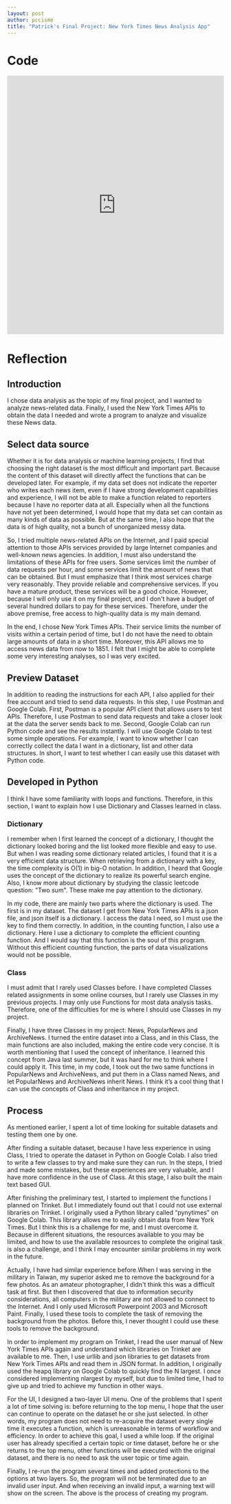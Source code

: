 ```yaml
---
layout: post
author: pccisme
title: "Patrick's Final Project: New York Times News Analysis App"
---
```


# Code
<iframe src="https://trinket.io/embed/python/053ff5e2e1" width="100%" height="600" frameborder="0" marginwidth="0" marginheight="0" allowfullscreen></iframe>



# Reflection

## Introduction

I chose data analysis as the topic of my final project, and I wanted to analyze news-related data. Finally, I used the New York Times APIs to obtain the data I needed and wrote a program to analyze and visualize these News data.

## Select data source

Whether it is for data analysis or machine learning projects, I find that choosing the right dataset is the most difficult and important part. Because the content of this dataset will directly affect the functions that can be developed later. For example, if my data set does not indicate the reporter who writes each news item, even if I have strong development capabilities and experience, I will not be able to make a function related to reporters because I have no reporter data at all. Especially when all the functions have not yet been determined, I would hope that my data set can contain as many kinds of data as possible. But at the same time, I also hope that the data is of high quality, not a bunch of unorganized messy data.

So, I tried multiple news-related APIs on the Internet, and I paid special attention to those APIs services provided by large Internet companies and well-known news agencies. In addition, I must also understand the limitations of these APIs for free users. Some services limit the number of data requests per hour, and some services limit the amount of news that can be obtained. But I must emphasize that I think most services charge very reasonably. They provide reliable and comprehensive services. If you have a mature product, these services will be a good choice. However, because I will only use it on my final project, and I don't have a budget of several hundred dollars to pay for these services. Therefore, under the above premise, free access to high-quality data is my main demand.

In the end, I chose New York Times APIs. Their service limits the number of visits within a certain period of time, but I do not have the need to obtain large amounts of data in a short time. Moreover, this API allows me to access news data from now to 1851. I felt that I might be able to complete some very interesting analyses, so I was very excited.

## Preview Dataset

In addition to reading the instructions for each API, I also applied for their free account and tried to send data requests. In this step, I use Postman and Google Colab. First, Postman is a popular API client that allows users to test APIs. Therefore, I use Postman to send data requests and take a closer look at the data the server sends back to me. Second, Google Colab can run Python code and see the results instantly. I will use Google Colab to test some simple operations. For example, I want to know whether I can correctly collect the data I want in a dictionary, list and other data structures. In short, I want to test whether I can easily use this dataset with Python code.

## Developed in Python

I think I have some familiarity with loops and functions. Therefore, in this section, I want to explain how I use Dictionary and Classes learned in class.

### Dictionary

I remember when I first learned the concept of a dictionary, I thought the dictionary looked boring and the list looked more flexible and easy to use. But when I was reading some dictionary related articles, I found that it is a very efficient data structure. When retrieving from a dictionary with a key, the time complexity is O(1) in big-O notation. In addition, I heard that Google uses the concept of the dictionary to realize its powerful search engine. Also, I know more about dictionary by studying the classic leetcode question: "Two sum". These make me pay attention to the dictionary.

In my code, there are mainly two parts where the dictionary is used. The first is in my dataset. The dataset I get from New York Times APIs is a json file, and json itself is a dictionary. I access the data I need, so I must use the key to find them correctly. In addition, in the counting function, I also use a dictionary. Here I use a dictionary to complete the efficient counting function. And I would say that this function is the soul of this program. Without this efficient counting function, the parts of data visualizations would not be possible.

### Class

I must admit that I rarely used Classes before. I have completed Classes related assignments in some online courses, but I rarely use Classes in my previous projects. I may only use Functions for most data analysis tasks. Therefore, one of the difficulties for me is where I should use Classes in my project.

Finally, I have three Classes in my project: News, PopularNews and ArchiveNews. I turned the entire dataset into a Class, and in this Class, the main functions are also included, making the entire code very concise. It is worth mentioning that I used the concept of inheritance. I learned this concept from Java last summer, but it was hard for me to think where I could apply it. This time, in my code, I took out the two same functions in PopularNews and ArchiveNews, and put them in a Class named News, and let PopularNews and ArchiveNews inherit News. I think it’s a cool thing that I can use the concepts of Class and inheritance in my project.

## Process

As mentioned earlier, I spent a lot of time looking for suitable datasets and testing them one by one.

After finding a suitable dataset, because I have less experience in using Class, I tried to operate the dataset in Python on Google Colab. I also tried to write a few classes to try and make sure they can run. In the steps, I tried and made some mistakes, but these experiences are very valuable, and I have more confidence in the use of Class. At this stage, I also built the main text based GUI.

After finishing the preliminary test, I started to implement the functions I planned on Trinket. But I immediately found out that I could not use external libraries on Trinket. I originally used a Python library called “pynytimes” on Google Colab. This library allows me to easily obtain data from New York Times. But I think this is a challenge for me, and I must overcome it. Because in different situations, the resources available to you may be limited, and how to use the available resources to complete the original task is also a challenge, and I think I may encounter similar problems in my work in the future. 

Actually, I have had similar experience before.When I was serving in the military in Taiwan, my superior asked me to remove the background for a few photos. As an amateur photographer, I didn't think this was a difficult task at first. But then I discovered that due to information security considerations, all computers in the military are not allowed to connect to the Internet. And I only used Microsoft Powerpoint 2003 and Microsoft Paint. Finally, I used these tools to complete the task of removing the background from the photos. Before this, I never thought I could use these tools to remove the background.

In order to implement my program on Trinket, I read the user manual of New York Times APIs again and understand which libraries on Trinket are available to me. Then, I use urllib and json libraries to get datasets from New York Times APIs and read them in JSON format. In addition, I originally used the heapq library on Google Colab to quickly find the N largest. I once considered implementing nlargest by myself, but due to limited time, I had to give up and tried to achieve my function in other ways.

For the UI, I designed a two-layer UI menu. One of the problems that I spent a lot of time solving is: before returning to the top menu, I hope that the user can continue to operate on the dataset he or she just selected. In other words, my program does not need to re-acquire the dataset every single time it executes a function, which is unreasonable in terms of workflow and efficiency. In order to achieve this goal, I used a while loop. If the original user has already specified a certain topic or time dataset, before he or she returns to the top menu, other functions will be executed with the original dataset, and there is no need to ask the user topic or time again.

Finally, I re-run the program several times and added protections to the options at two layers. So, the program will not be terminated due to an invalid user input. And when receiving an invalid input, a warning text will show on the screen. The above is the process of creating my program.





